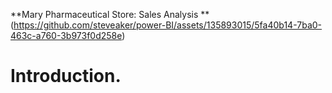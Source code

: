 **Mary Pharmaceutical Store:
Sales Analysis **
(https://github.com/steveaker/power-BI/assets/135893015/5fa40b14-7ba0-463c-a760-3b973f0d258e)

# Introduction.

